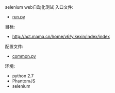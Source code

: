 selenium web自动化测试
入口文件:

* [run.py](run.py)

目标:

* http://act.mama.cn/home/v6/yikexin/index/index

配置文件:

* [common.py](common/common.py)

环境:

* python 2.7
* PhantomJS
* selenium